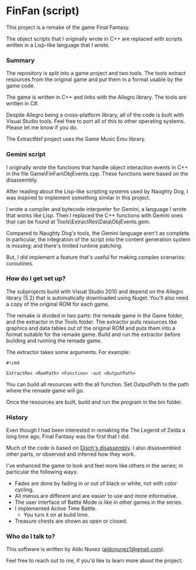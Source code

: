 # FinFan (script) #

This project is a remake of the game Final Fantasy.

The object scripts that I originally wrote in C++ are replaced with scripts written in a Lisp-like language that I wrote.

### Summary ###

The repository is split into a game project and two tools. The tools extract resources from the original game and put them in a format usable by the game code.

The game is written in C++ and links with the Allegro library. The tools are written in C#.

Despite Allegro being a cross-platform library, all of the code is built with Visual Studio tools. Feel free to port all of this to other operating systems. Please let me know if you do.

The ExtractNsf project uses the Game Music Emu library.

### Gemini script ###

I originally wrote the functions that handle object interaction events in C++ in the file Game\FinFan\ObjEvents.cpp. These functions were based on the disassembly.

After reading about the Lisp-like scripting systems used by Naughty Dog, I was inspired to implement something similar in this project.

I wrote a compiler and bytecode interpreter for Gemini, a language I wrote that works like Lisp. Then I replaced the C++ functions with Gemini ones that can be found at Tools\ExtractRes\Data\ObjEvents.gem.

Compared to Naughty Dog's tools, the Gemini language aren't as complete. In particular, the integration of the script into the content generation system is missing; and there's limited runtime patching.

But, I did implement a feature that's useful for making complex scenarios: coroutines.

### How do I get set up? ###

The subprojects build with Visual Studio 2010 and depend on the Allegro library (5.2) that is automatically downloaded using Nuget. You’ll also need a copy of the original ROM for each game.

The remake is divided in two parts: the remade game in the Game folder, and the extractor in the Tools folder. The extractor pulls resources like graphics and data tables out of the original ROM and puts them into a format suitable for the remade game. Build and run the extractor before building and running the remade game.

The extractor takes some arguments. For example:

```
#!cmd

ExtractRes <RomPath> <Function> -out <OutputPath>
```

You can build all resources with the all function. Set OutputPath to the path where the remade game will go.

Once the resources are built, build and run the program in the bin folder.

### History ###

Even though I had been interested in remaking the The Legend of Zelda a long time ago, Final Fantasy was the first that I did.

Much of the code is based on [Disch's disassembly](http://www.romhacking.net/documents/401/). I also disassembled other parts, or observed and inferred how they work.

I've enhanced the game to look and feel more like others in the series; in particular the following ways:

* Fades are done by fading in or out of black or white, not with color cycling.
* All menus are different and are easier to use and more informative.
* The user interface of Battle Mode is like in other games in the series.
* I implemented Active Time Battle.
    * You turn it on at build time.
* Treasure chests are shown as open or closed.

### Who do I talk to? ###

This software is written by Aldo Nunez (aldonunez1@gmail.com).

Feel free to reach out to me, if you'd like to learn more about the project.
